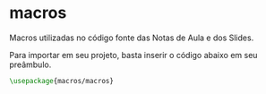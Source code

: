 # macros
Macros utilizadas no código fonte das Notas de Aula e dos Slides.

Para importar em seu projeto, basta inserir o código abaixo em seu preâmbulo.

```tex
\usepackage{macros/macros}
```
